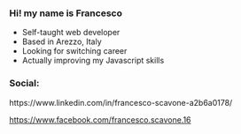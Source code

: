 ### Hi! my name is Francesco 

<!--
- 🔭 I’m currently working on ...
- 🌱 I’m currently learning ...
- 👯 I’m looking to collaborate on ...
- 🤔 I’m looking for help with ...
- 💬 Ask me about ...
- 📫 How to reach me: ...
- ⚡ Fun fact: ...
-->

<ul>
  <li> Self-taught web developer
  <li> Based in Arezzo, Italy
  <li> Looking for switching career 
  <li> Actually improving my Javascript skills
</ul>

<h3> Social: </h3>
https://www.linkedin.com/in/francesco-scavone-a2b6a0178/

https://www.facebook.com/francesco.scavone.16
